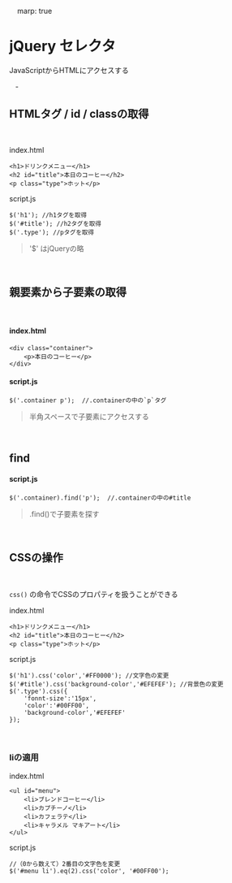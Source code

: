 &nbsp; &nbsp;
marp: true
&nbsp; &nbsp;


# jQuery セレクタ

JavaScriptからHTMLにアクセスする


&nbsp; &nbsp;-

## HTMLタグ / id / classの取得

&nbsp; &nbsp;

index.html

```
<h1>ドリンクメニュー</h1>
<h2 id="title">本日のコーヒー</h2>
<p class="type">ホット</p>
```
script.js

```
$('h1'); //h1タグを取得
$('#title'); //h2タグを取得
$('.type'); //pタグを取得
```
> '$' はjQueryの略

&nbsp; &nbsp;

## 親要素から子要素の取得

&nbsp; &nbsp;


#### index.html

```
<div class="container">
    <p>本日のコーヒー</p>
</div>
```
#### script.js

```
$('.container p');  //.containerの中の`p`タグ
```
> 半角スペースで子要素にアクセスする


&nbsp; &nbsp;

## find

#### script.js

```
$('.container).find('p');  //.containerの中の#title
```
> .find()で子要素を探す


&nbsp; &nbsp;


## CSSの操作


&nbsp; &nbsp;

`css()` の命令でCSSのプロパティを扱うことができる

index.html

```
<h1>ドリンクメニュー</h1>
<h2 id="title">本日のコーヒー</h2>
<p class="type">ホット</p>
```
script.js
```
$('h1').css('color','#FF0000'); //文字色の変更
$('#title').css('background-color','#EFEFEF'); //背景色の変更
$('.type').css({
    'fonnt-size':'15px',
    'color':'#00FF00',
    'background-color','#EFEFEF'
});
```

&nbsp; &nbsp;

### liの適用

index.html

```
<ul id="menu">
    <li>ブレンドコーヒー</li>
    <li>カプチーノ</li>
    <li>カフェラテ</li>
    <li>キャラメル マキアート</li>
</ul>
```
script.js

```
//（0から数えて）2番目の文字色を変更
$('#menu li').eq(2).css('color', '#00FF00');
```

&nbsp; &nbsp;
